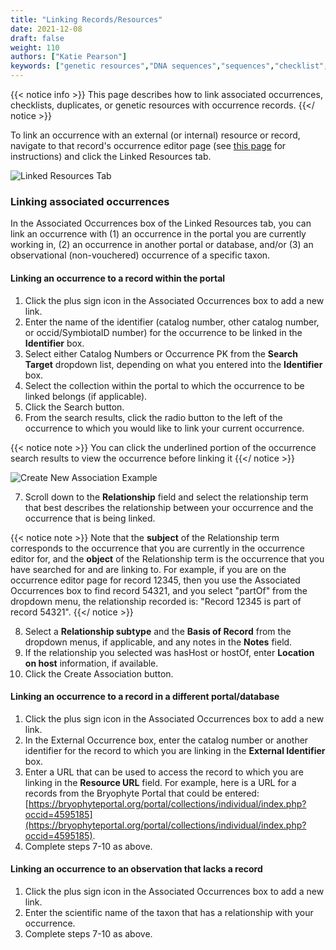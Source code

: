 ```yaml
---
title: "Linking Records/Resources"
date: 2021-12-08
draft: false
weight: 110
authors: ["Katie Pearson"]
keywords: ["genetic resources","DNA sequences","sequences","checklist","voucher","duplicate","associated occurrences"]
---
```


{{< notice info >}}
  This page describes how to link associated occurrences, checklists, duplicates, or genetic resources with occurrence records.
{{</ notice >}}

To link an occurrence with an external (or internal) resource or record, navigate to that record's occurrence editor page (see [this page](https://biokic.github.io/symbiota-docs/editor/edit/) for instructions) and click the Linked Resources tab.

![Linked Resources Tab](/symbiota-docs/images/linkedresourcestab.PNG)

### Linking associated occurrences

In the Associated Occurrences box of the Linked Resources tab, you can link an occurrence with (1) an occurrence in the portal you are currently working in, (2) an occurrence in another portal or database, and/or (3) an observational (non-vouchered) occurrence of a specific taxon.

#### Linking an occurrence to a record within the portal
1. Click the plus sign icon in the Associated Occurrences box to add a new link.
2. Enter the name of the identifier (catalog number, other catalog number, or occid/SymbiotaID number) for the occurrence to be linked in the **Identifier** box.
3. Select either Catalog Numbers or Occurrence PK from the **Search Target** dropdown list, depending on what you entered into the **Identifier** box.
4. Select the collection within the portal to which the occurrence to be linked belongs (if applicable).
5. Click the Search button.
6. From the search results, click the radio button to the left of the occurrence to which you would like to link your current occurrence.

{{< notice note >}}
  You can click the underlined portion of the occurrence search results to view the occurrence before linking it
{{</ notice >}}

![Create New Association Example](/symbiota-docs/images/createassociation.PNG)

7. Scroll down to the **Relationship** field and select the relationship term that best describes the relationship between your occurrence and the occurrence that is being linked.

{{< notice note >}}
  Note that the **subject** of the Relationship term corresponds to the occurrence that you are currently in the occurrence editor for, and the **object** of the Relationship term is the occurrence that you have searched for and are linking to. For example, if you are on the occurrence editor page for record 12345, then you use the Associated Occurrences box to find record 54321, and you select "partOf" from the dropdown menu, the relationship recorded is: "Record 12345 is part of record 54321".
{{</ notice >}}

8. Select a **Relationship subtype** and the **Basis of Record** from the dropdown menus, if applicable, and any notes in the **Notes** field.
9. If the relationship you selected was hasHost or hostOf, enter **Location on host** information, if available.
10. Click the Create Association button.

#### Linking an occurrence to a record in a different portal/database
1. Click the plus sign icon in the Associated Occurrences box to add a new link.
2. In the External Occurrence box, enter the catalog number or another identifier for the record to which you are linking in the **External Identifier** box.
3. Enter a URL that can be used to access the record to which you are linking in the **Resource URL** field. For example, here is a URL for a records from the Bryophyte Portal that could be entered: [https://bryophyteportal.org/portal/collections/individual/index.php?occid=4595185](https://bryophyteportal.org/portal/collections/individual/index.php?occid=4595185).
4. Complete steps 7-10 as above.

#### Linking an occurrence to an observation that lacks a record
1. Click the plus sign icon in the Associated Occurrences box to add a new link.
2. Enter the scientific name of the taxon that has a relationship with your occurrence.
3. Complete steps 7-10 as above.